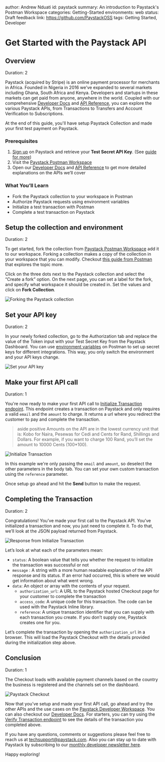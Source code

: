 author: Andrew Nduati
id: paystack
summary: An introduction to Paystack's Postman Workspace
categories: Getting-Started
environments: web
status: Draft
feedback link: https://github.com/PaystackOSS
tags: Getting Started, Developer

# Get Started with the Paystack API

<!-- ------------------------ -->

## Overview

Duration: 2

Paystack (acquired by Stripe) is an online payment processor for merchants in Africa. Founded in Nigeria in 2016 we’ve expanded to several markets including Ghana, South Africa and Kenya. Developers and startups in these markets can get paid from anyone, anywhere in the world. Coupled with our comprehensive [Developer Docs](https://paystack.com/docs) and [API Reference](https://paystack.com/docs/api/), you can explore the various Paystack APIs, from Transactions to Transfers and Account Verification to Subscriptions.

At the end of this guide, you'll have setup Paystack Collection and made your first test payment on Paystack.


### Prerequisites
1. [Sign up](https://paystack.com/signup) on Paystack and retrieve your **Test Secret API Key**. (See [guide for more](https://support.paystack.com/hc/en-us/articles/360009881600-Paystack-Test-Keys-Live-Keys-and-Webhooks))
2. Visit the [Paystack Postman Workspace](https://www.postman.com/paystack-developers/workspace/paystack-api/overview)
3. Open our [Developer Docs](https://paystack.com/docs) and [API Reference](https://paystack.com/docs/api/) to get more detailed explanations on the APIs we’ll cover


### What You’ll Learn

+ Fork the Paystack collection to your workspace in Postman
+ Authorize Paystack requests using environment variables
+ Initialize a test transaction with Postman
+ Complete a test transaction on Paystack

<!-- ------------------------ -->

## Setup the collection and environment

Duration: 2

To get started, fork the collection from [Paystack Postman Workspace](https://www.postman.com/paystack-developers/workspace/paystack-api/overview) add it to our workspace. 
Forking a collection makes a copy of the collection in your workspace that you can modify. Checkout [this guide from Postman](https://learning.postman.com/docs/collaborating-in-postman/using-version-control/forking-entities/) that explores the topic more.


Click on the three dots next to the Paystack collection and select the “Create a fork” option. On the next page, you can set a label for the fork, and specify what workspace it should be created in. Set the values and click on **Fork Collection**.

![Forking the Paystack collection](assets/postman_fork_collection.png)

<!-- ------------------------ -->


## Set your API key

Duration: 2

In your newly forked collection, go to the Authorization tab and replace the value of the Token input with your Test Secret Key from the Paystack Dashboard. You can use [environment variables](https://learning.postman.com/docs/sending-requests/variables/) on Postman to set up secret keys for different integrations. This way, you only switch the environment and your API keys change.

![Set your API key](assets/postman_setup_api_key.png)

<!-- ------------------------ -->


## Make your first API call

Duration: 1

You're now ready to make your first API call to [Initialize Transaction endpoint](https://paystack.com/docs/api/transaction#initialize). This endpoint creates a transaction on Paystack and only requires a valid `email` and the `amount` to charge. It returns a url where you redirect the customer to pay and complete the transaction.

> aside positive
> Amounts on the API are in the lowest currency unit that is: Kobo for Naira, Pesewas for Cedi and Cents for Rand, Shillings and Dollars. For example, if you want to charge 100 Rand, you’ll set the amount to 10000 Cents (100*100). 


![Initialize Transaction](assets/postman_initialize_transaction.png)


In this example we're only passing the `email` and `amount`, so deselect the other parameters in the body tab. You can set your own custom transaction using the `reference` parameter. 

Once setup go ahead and hit the **Send** button to make the request.

<!-- ------------------------ -->


## Completing the Transaction

Duration: 2

Congratulations! You’ve made your first call to the Paystack API. You’ve initialized a transaction and now, you just need to complete it. To do that, we’ll look at the JSON payload returned from Paystack.

![Response from Initialize Transaction](assets/postman_initialize_transaction_response.png)

Let’s look at what each of the parameters mean:

- `status`: A boolean value that tells you whether the request to initialize the transaction was successful or not
- `message` : A string with a more human readable explanation of the API response and its status. If an error had occurred, this is where we would get information about what went wrong.
- `data`: An object or array with the contents of your request.
    - `authorization_url`: A URL to the Paystack hosted Checkout page for your customer to complete the transaction
    - `access_code`: A unique code for this transaction. The code can be used with the Paystack Inline library.
    - `reference`: A unique transaction identifier that you can supply with each transaction you create. If you don’t supply one, Paystack creates one for you.

Let’s complete the transaction by opening the `authorization_url` in a browser. This will load the Paystack Checkout with the details provided during the initialization step above.

<!-- ------------------------ -->


## Conclusion 

Duration: 1

The Checkout loads with available payment channels based on the country the business is registered and the channels set on the dashboard.

![Paystack Checkout](assets/postman_paystack_checkout.png)


Now that you’ve setup and made your first API call, go ahead and try the other APIs and the use cases on the [Paystack Developer Workspace](https://www.postman.com/paystack-developers/workspace). You can also checkout our [Developer Docs](https://paystack.com/docs). For starters, you can try using the [Verify Transaction endpoint](https://paystack.com/docs/payments/verify-payments) to see the details of the transaction you completed above.

If you have any questions, comments or suggestions please feel free to reach us at [techsupport@paystack.com](mailto:techsupport@paystack.com). Also you can stay up to date with Paystack by subscribing to our [monthly developer newsletter here](https://paystack.com/subscribe).

Happy exploring!